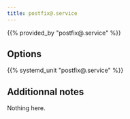 ```yaml
---
title: postfix@.service
---
```


{{% provided_by "postfix@.service" %}}

## Options

{{% systemd_unit "postfix@.service" %}}

## Additionnal notes

Nothing here.